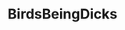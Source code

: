 ---
title: BirdsBeingDicks
crosslinks:
- livven
- youtubefactsbot
- ChildrenFallingOver
- iamverybadass
- anti_gif_bot
- AnimalsBeingJerks
- youseeingthisshit
- funny
- Birbs
- enoughinternet
- SubredditDrama
- RedditLaqueristas
- Serendipity
- todayilearned
- titlegore
- autourbanbot
- DIY
- dogs
- pics
- PeopleFuckingDying
---
